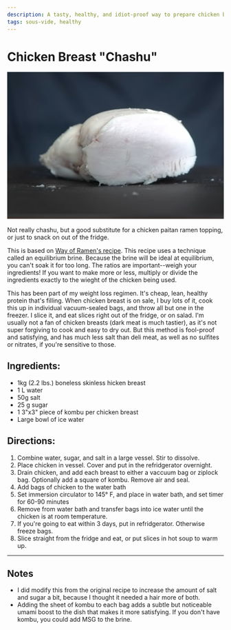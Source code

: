 ```yaml
---
description: A tasty, healthy, and idiot-proof way to prepare chicken breast.
tags: sous-vide, healthy
---
```


# Chicken Breast "Chashu"

![apple_dutch_baby.png](../images/chicken_chashu.png)

Not really chashu, but a good substitute for a chicken paitan ramen topping, or just to snack on out of the fridge.

This is based on [Way of Ramen's recipe](https://www.youtube.com/watch?v=xwVkNjRmNcw). This recipe uses a technique called an equilibrium brine. Because the brine will be ideal at equilibrium, you can't soak it for too long. The ratios are important--weigh your ingredients! If you want to make more or less, multiply or divide the ingredients exactly to the wieght of the chicken being used. 

This has been part of my weight loss regimen. It's cheap, lean, healthy protein that's filling. When chicken breast is on sale, I buy lots of it, cook this up in individual vacuum-sealed bags, and throw all but one in the freezer. I slice it, and eat slices right out of the fridge, or on salad. I'm usually not a fan of chicken breasts (dark meat is much tastier), as it's not super forgiving to cook and easy to dry out. But this method is fool-proof and satisfying, and has much less salt than deli meat, as well as no sulfites or nitrates, if you're sensitive to those. 

## Ingredients:

  * 1kg (2.2 lbs.) boneless skinless hicken breast
  * 1 L water
  * 50g salt
  * 25 g sugar
  * 1 3"x3" piece of kombu per chicken breast
  * Large bowl of ice water 

## Directions:

  1. Combine water, sugar, and salt in a large vessel. Stir to dissolve.
  2. Place chicken in vessel. Cover and put in the refridgerator overnight. 
  3. Drain chicken, and add each breast to either a vaccuum bag or ziplock bag. Optionally add a square of kombu. Remove air and seal.
  4. Add bags of chicken to the water bath
  5. Set immersion circulator to 145° F, and place in water bath, and set timer for 60-90 minutes
  7. Remove from water bath and transfer bags into ice water until the chicken is at room temperature.
  8. If you're going to eat within 3 days, put in refridgerator. Otherwise freeze bags.
  9. Slice straight from the fridge and eat, or put slices in hot soup to warm up. 
 
---

## Notes
- I did modify this from the original recipe to increase the amount of salt and sugar a bit, because I thought it needed a hair more of both.
- Adding the sheet of kombu to each bag adds a subtle but noticeable umami boost to the dish that makes it more satisfying. If you don't have kombu, you could add MSG to the brine.
